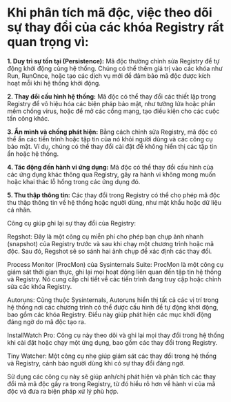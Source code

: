 # Khi phân tích mã độc, việc theo dõi sự thay đổi của các khóa Registry rất quan trọng vì:

**1. Duy trì sự tồn tại (Persistence):** Mã độc thường chỉnh sửa Registry để tự động khởi động cùng hệ thống. Chúng có thể thêm giá trị vào các khóa như Run, RunOnce, hoặc tạo các dịch vụ mới để đảm bảo mã độc được kích hoạt mỗi khi hệ thống khởi động.


**2. Thay đổi cấu hình hệ thống:** Mã độc có thể thay đổi các thiết lập trong Registry để vô hiệu hóa các biện pháp bảo mật, như tường lửa hoặc phần mềm chống virus, hoặc để mở các cổng mạng, tạo điều kiện cho các cuộc tấn công khác.


**3. Ẩn mình và chống phát hiện:** Bằng cách chỉnh sửa Registry, mã độc có thể ẩn các tiến trình hoặc tập tin của nó khỏi người dùng và các công cụ bảo mật. Ví dụ, chúng có thể thay đổi cài đặt để không hiển thị các tập tin ẩn hoặc hệ thống.


**4. Tác động đến hành vi ứng dụng:** Mã độc có thể thay đổi cấu hình của các ứng dụng khác thông qua Registry, gây ra hành vi không mong muốn hoặc khai thác lỗ hổng trong các ứng dụng đó.


**5. Thu thập thông tin:** Các thay đổi trong Registry có thể cho phép mã độc thu thập thông tin về hệ thống hoặc người dùng, như mật khẩu hoặc dữ liệu cá nhân.



Công cụ giúp ghi lại sự thay đổi của Registry:

Regshot: Đây là một công cụ miễn phí cho phép bạn chụp ảnh nhanh (snapshot) của Registry trước và sau khi chạy một chương trình hoặc mã độc. Sau đó, Regshot sẽ so sánh hai ảnh chụp để xác định các thay đổi.

Process Monitor (ProcMon) của Sysinternals Suite: ProcMon là một công cụ giám sát thời gian thực, ghi lại mọi hoạt động liên quan đến tập tin hệ thống và Registry. Nó cung cấp chi tiết về các tiến trình đang truy cập hoặc chỉnh sửa các khóa Registry.

Autoruns: Cũng thuộc Sysinternals, Autoruns hiển thị tất cả các vị trí trong hệ thống nơi các chương trình có thể được cấu hình để tự động khởi động, bao gồm các khóa Registry. Điều này giúp phát hiện các mục khởi động đáng ngờ do mã độc tạo ra.

InstallWatch Pro: Công cụ này theo dõi và ghi lại mọi thay đổi trong hệ thống khi cài đặt hoặc chạy một ứng dụng, bao gồm các thay đổi trong Registry.

Tiny Watcher: Một công cụ nhẹ giúp giám sát các thay đổi trong hệ thống và Registry, cảnh báo người dùng khi có sự thay đổi đáng ngờ.


Sử dụng các công cụ này sẽ giúp anh/chị phát hiện và phân tích các thay đổi mà mã độc gây ra trong Registry, từ đó hiểu rõ hơn về hành vi của mã độc và đưa ra biện pháp xử lý phù hợp.

